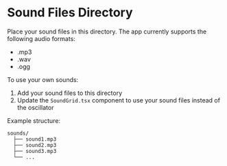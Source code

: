 # Sound Files Directory

Place your sound files in this directory. The app currently supports the following audio formats:
- .mp3
- .wav
- .ogg

To use your own sounds:
1. Add your sound files to this directory
2. Update the `SoundGrid.tsx` component to use your sound files instead of the oscillator

Example structure:
```
sounds/
  ├── sound1.mp3
  ├── sound2.mp3
  ├── sound3.mp3
  └── ...
```
